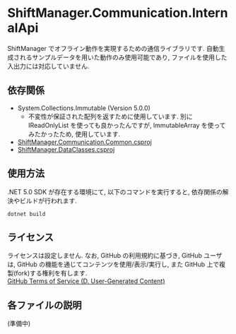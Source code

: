 # ShiftManager.Communication.InternalApi

ShiftManager でオフライン動作を実現するための通信ライブラリです. 自動生成されるサンプルデータを用いた動作のみ使用可能であり, ファイルを使用した入出力には対応していません.

## 依存関係

- System.Collections.Immutable (Version 5.0.0)
  - 不変性が保証された配列を返すために使用しています. 別に IReadOnlyList を使っても良かったんですが, ImmutableArray を使ってみたかったため, 使用しています.
- [ShiftManager.Communication.Common.csproj](../ShiftManager.Communication.Common/README.md)
- [ShiftManager.DataClasses.csproj](../ShiftManager.DataClasses/README.md)

## 使用方法

.NET 5.0 SDK が存在する環境にて, 以下のコマンドを実行すると, 依存関係の解決やビルドが行われます.

```
dotnet build
```

## ライセンス

ライセンスは設定しません. なお, GitHub の利用規約に基づき, GitHub ユーザは, GitHub の機能を通じてコンテンツを使用/表示/実行し, また GitHub 上で複製(fork)する権利を有します.  
[GitHub Terms of Service (D. User-Generated Content)](https://docs.github.com/en/github/site-policy/github-terms-of-service#d-user-generated-content)

## 各ファイルの説明

(準備中)
